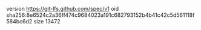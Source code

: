 version https://git-lfs.github.com/spec/v1
oid sha256:8e6524c2a36ff474c9684023a191c682793152b4b41c42c5d561118f584bc6d2
size 13472

